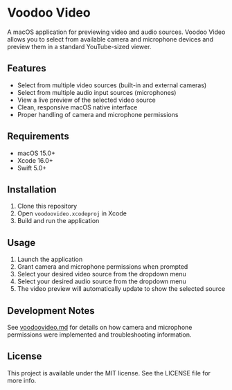 # Voodoo Video

A macOS application for previewing video and audio sources. Voodoo Video allows you to select from available camera and microphone devices and preview them in a standard YouTube-sized viewer.

## Features

- Select from multiple video sources (built-in and external cameras)
- Select from multiple audio input sources (microphones)
- View a live preview of the selected video source
- Clean, responsive macOS native interface
- Proper handling of camera and microphone permissions

## Requirements

- macOS 15.0+
- Xcode 16.0+
- Swift 5.0+

## Installation

1. Clone this repository
2. Open `voodoovideo.xcodeproj` in Xcode
3. Build and run the application

## Usage

1. Launch the application
2. Grant camera and microphone permissions when prompted
3. Select your desired video source from the dropdown menu
4. Select your desired audio source from the dropdown menu
5. The video preview will automatically update to show the selected source

## Development Notes

See [voodoovideo.md](voodoovideo.md) for details on how camera and microphone permissions were implemented and troubleshooting information.

## License

This project is available under the MIT license. See the LICENSE file for more info. 